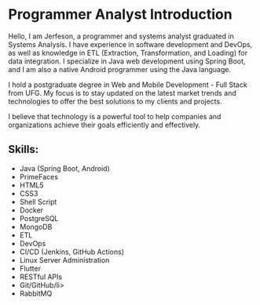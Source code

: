<!DOCTYPE html>
<html lang="en-US">
<head>
    <meta charset="UTF-8">
    <meta name="viewport" content="width=device-width, initial-scale=1.0">
    <title>Programmer Analyst Introduction</title>
</head>
<body>
    <h1>Programmer Analyst Introduction</h1>

   <p>Hello, I am Jerfeson, a programmer and systems analyst graduated in Systems Analysis. I have experience in software development and DevOps, as well as knowledge in ETL (Extraction, Transformation, and Loading) for data integration. I specialize in Java web development using Spring Boot, and I am also a native Android programmer using the Java language.</p>

<p>I hold a postgraduate degree in Web and Mobile Development - Full Stack from UFG. My focus is to stay updated on the latest market trends and technologies to offer the best solutions to my clients and projects.</p>

<p>I believe that technology is a powerful tool to help companies and organizations achieve their goals efficiently and effectively.</p>

<h2>Skills:</h2>
<ul>
    <li>Java (Spring Boot, Android)</li>
    <li>PrimeFaces</li>
    <li>HTML5</li>
    <li>CSS3</li>
    <li>Shell Script</li>
    <li>Docker</li>
    <li>PostgreSQL</li>
    <li>MongoDB</li>
    <li>ETL</li>
    <li>DevOps</li>
    <li>CI/CD (Jenkins, GitHub Actions)</li>
    <li>Linux Server Administration</li>
    <li>Flutter</li>
    <li>RESTful APIs</li>
    <li>Git/GitHub/li>
    <li>RabbitMQ</li>
</ul>


<script>
    console.log("Welcome to my portfolio!");
</script>
</body>
</html>
